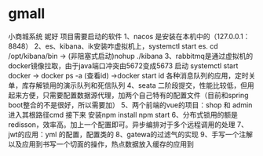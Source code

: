 # gmall
小商城系统
妮好
项目需要启动的软件
1、nacos 是安装在本机中的（127.0.0.1：8848）
2、es、kibana、ik安装咋虚拟机上，systemctl start es.  cd /opt/kibana/bin -> (非阻塞式启动)nohup ./kibana
3、rabbitmq是通过虚拟机的docker镜像拉取，由于java端口冲突由5672变成5673 启动 systemctl start docker -> docker ps -a (查看id) ->docker start id
   各种消息队列的应用，定时关单，库存解锁用的演示队列和死信队列
4、seata 二阶段提交，性能比较低，但用起来方便，只需要配置数据源代理，加两个自己特有的配置文件（目前和spring boot整合的不是很好，所以需要加）
5、两个前端的vue的项目：shop 和 admin  进入其根路径cmd 接下来 安装npm install   npm start
6、分布式锁用的额是redisson，效率高。加上一个配置即可。异步编排对于多个远程调用的处理
7、jwt的应用：yml 的配置，配置类的
8、gatewa的过滤气的实现
9、手写一个注解以及应用到书写一个切面的操作，热点数据放入缓存的应用到
